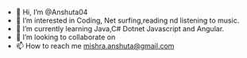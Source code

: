 - 👋 Hi, I’m @Anshuta04
- 👀 I’m interested in Coding, Net surfing,reading nd listening to music.
- 🌱 I’m currently learning Java,C# Dotnet Javascript and Angular.
- 💞️ I’m looking to collaborate on 
- 📫 How to reach me mishra.anshuta@gmail.com

<!---
Anshuta13/Anshuta13 is a ✨ special ✨ repository because its `README.md` (this file) appears on your GitHub profile.
You can click the Preview link to take a look at your changes.
--->
